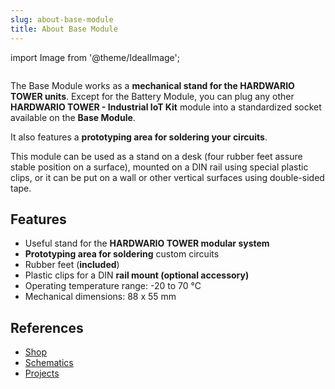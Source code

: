 ```yaml
---
slug: about-base-module
title: About Base Module
---
```

import Image from '@theme/IdealImage';

<div class="container">
  <div class="row">
    <div class="col col--4">
      <div><Image img={require('./1-wire-module.png')} /></div>
    </div>
    <div class="col col--6">
      <p>
        The Base Module works as a <b>mechanical stand for the HARDWARIO TOWER units</b>. Except for the Battery Module, you can plug any other <b>HARDWARIO TOWER - Industrial IoT Kit</b> module into a standardized socket available on the <b>Base Module</b>.
      </p>
      <p>
        It also features a <b>prototyping area for soldering your circuits</b>.
      </p>
      <p>
        This module can be used as a stand on a desk (four rubber feet assure stable position on a surface), mounted on a DIN rail using special plastic clips, or it can be put on a wall or other vertical surfaces using double-sided tape.
      </p>
    </div>
  </div>
</div>

## Features
- Useful stand for the **HARDWARIO TOWER modular system**
- <b>Prototyping area for soldering</b> custom circuits
- Rubber feet (**included**)
- Plastic clips for a DIN **rail mount (optional accessory)**
- Operating temperature range: -20 to 70 °C
- Mechanical dimensions: 88 x 55 mm

## References
- [Shop](https://shop.hardwario.com/base-module/)
- [Schematics](https://github.com/hardwario/bc-hardware/tree/master/out/bc-module-base)
- [Projects](https://www.hackster.io/hardwario/projects?part_id=73844)

